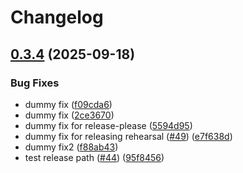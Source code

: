 # Changelog

## [0.3.4](https://github.com/ainame/tuzuru/compare/0.3.3...0.3.4) (2025-09-18)


### Bug Fixes

* dummy fix ([f09cda6](https://github.com/ainame/tuzuru/commit/f09cda6d9415120e14b16e9ff354376046a96a07))
* dummy fix ([2ce3670](https://github.com/ainame/tuzuru/commit/2ce3670befac1f79fea2ac75021580bb574cb230))
* dummy fix for release-please ([5594d95](https://github.com/ainame/tuzuru/commit/5594d95d1eb2356ea47882fb8d3438690fb24daf))
* dummy fix for releasing rehearsal ([#49](https://github.com/ainame/tuzuru/issues/49)) ([e7f638d](https://github.com/ainame/tuzuru/commit/e7f638d96567d53adba32268114df9030f061454))
* dummy fix2 ([f88ab43](https://github.com/ainame/tuzuru/commit/f88ab4326a09d72fd8552f718281d7740abb8df2))
* test release path ([#44](https://github.com/ainame/tuzuru/issues/44)) ([95f8456](https://github.com/ainame/tuzuru/commit/95f84566492a4ea64c06995bd974b93cc636f014))
